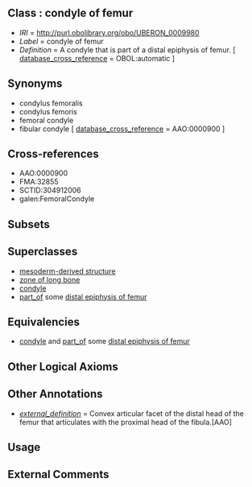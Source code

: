 
## Class : condyle of femur

 * *IRI* = http://purl.obolibrary.org/obo/UBERON_0009980
 * *Label* = condyle of femur
 * *Definition* = A condyle that is part of a distal epiphysis of femur. [ [database_cross_reference](../../ef/oboInOwl#hasDbXref.md) = OBOL:automatic ]

## Synonyms

 * condylus femoralis
 * condylus femoris
 * femoral condyle
 * fibular condyle [ [database_cross_reference](../../ef/oboInOwl#hasDbXref.md) = AAO:0000900 ]

## Cross-references

 * AAO:0000900
 * FMA:32855
 * SCTID:304912006
 * galen:FemoralCondyle

## Subsets


## Superclasses

 * [mesoderm-derived structure](../../UBERON/20/UBERON_0004120.md)
 * [zone of long bone](../../UBERON/55/UBERON_0005055.md)
 * [condyle](../../UBERON/79/UBERON_0009979.md)
 * [part_of](../../BFO/50/BFO_0000050.md) some [distal epiphysis of femur](../../UBERON/06/UBERON_0004406.md)

## Equivalencies

 * [condyle](../../UBERON/79/UBERON_0009979.md) and [part_of](../../BFO/50/BFO_0000050.md) some [distal epiphysis of femur](../../UBERON/06/UBERON_0004406.md)

## Other Logical Axioms


## Other Annotations

 * *[external_definition](../../UBPROP/01/UBPROP_0000001.md)* = Convex articular facet of the distal head of the femur that articulates with the proximal head of the fibula.[AAO]

## Usage


## External Comments

